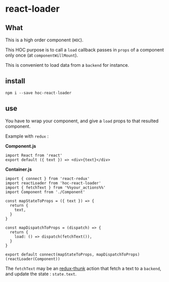 # react-loader
## What
This is a high order component (`HOC`).

This HOC purpose is to call a `load` callback passes in `props` of a component only once (at `componentWillMount`).

This is convenient to load data from a `backend` for instance.

## install
`npm i --save hoc-react-loader`

## use
You have to wrap your component, and give a `load` props to that resulted component.

Example with `redux` :

**Component.js**
```(javascript)
import React from 'react'
export default ({ text }) => <div>{text}</div>
```

**Container.js**
```(javascript)
import { connect } from 'react-redux'
import reactLoader from 'hoc-react-loader'
import { fetchText } from '%%your_actions%%'
import Component from './Component'

const mapStateToProps = ({ text }) => {
  return {
    text,
  }
}

const mapDispatchToProps = (dispatch) => {
  return {
    load: () => dispatch(fetchText()),
  }
}

export default connect(mapStateToProps, mapDispatchToProps)(reactLoader(Component))
```

The `fetchText` may be an [redux-thunk](https://github.com/gaearon/redux-thunk) action that fetch a text to a `backend`, and update the state : `state.text`.
